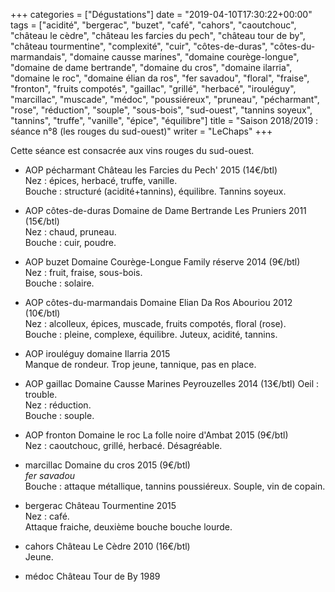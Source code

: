 +++
categories = ["Dégustations"]
date = "2019-04-10T17:30:22+00:00"
tags = ["acidité", "bergerac", "buzet", "café", "cahors", "caoutchouc", "château le cèdre", "château les farcies du pech", "château tour de by", "château tourmentine", "complexité", "cuir", "côtes-de-duras", "côtes-du-marmandais", "domaine causse marines", "domaine courège-longue", "domaine de dame bertrande", "domaine du cros", "domaine ilarria", "domaine le roc", "domaine élian da ros", "fer savadou", "floral", "fraise", "fronton", "fruits compotés", "gaillac", "grillé", "herbacé", "irouléguy", "marcillac", "muscade", "médoc", "poussiéreux", "pruneau", "pécharmant", "rose", "réduction", "souple", "sous-bois", "sud-ouest", "tannins soyeux", "tannins", "truffe", "vanille", "épice", "équilibre"] 
title = "Saison 2018/2019 : séance n°8 (les rouges du sud-ouest)"
writer = "LeChaps"
+++

Cette séance est consacrée aux vins rouges du sud-ouest.

* AOP pécharmant Château les Farcies du Pech' 2015 (14€/btl) <i class="fa fa-plus-circle"></i>  
Nez : épices, herbacé, truffe, vanille.  
Bouche : structuré (acidité+tannins), équilibre. Tannins soyeux.

* AOP côtes-de-duras Domaine de Dame Bertrande Les Pruniers 2011 (15€/btl)  
Nez : chaud, pruneau.  
Bouche : cuir, poudre.

* AOP buzet Domaine Courège-Longue Family réserve 2014 (9€/btl)  
Nez : fruit, fraise, sous-bois.  
Bouche : solaire.

* AOP côtes-du-marmandais Domaine Elian Da Ros Abouriou 2012 (10€/btl) <i class="fa fa-plus-circle"></i> <i class="fa fa-plus-circle"></i>  
Nez : alcolleux, épices, muscade, fruits compotés, floral (rose).  
Bouche : pleine, complexe, équilibre. Juteux, acidité, tannins.

* AOP irouléguy domaine Ilarria 2015  
Manque de rondeur. Trop jeune, tannique, pas en place.

* AOP gaillac Domaine Causse Marines Peyrouzelles 2014 (13€/btl) <i class="fa fa-minus-circle"></i>
Oeil : trouble.  
Nez : réduction.  
Bouche : souple.

* AOP fronton Domaine le roc La folle noire d'Ambat 2015 (9€/btl)  
Nez : caoutchouc, grillé, herbacé.
Désagréable.

* marcillac Domaine du cros 2015 (9€/btl)  
_fer savadou_  
Bouche : attaque métallique, tannins poussiéreux. Souple, vin de copain.

* bergerac Château Tourmentine 2015  
Nez : café.  
Attaque fraiche, deuxième bouche bouche lourde.

* cahors Château Le Cèdre 2010 (16€/btl)  
Jeune.

* médoc Château Tour de By 1989
